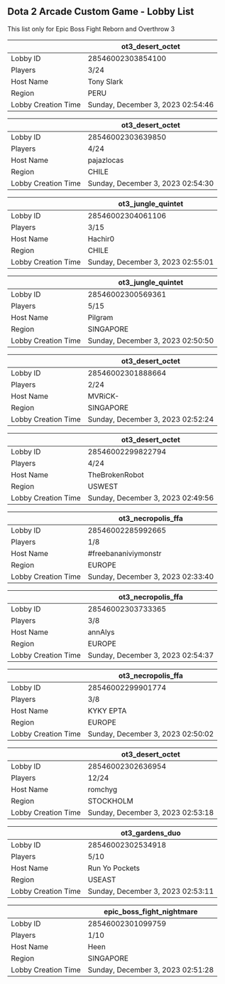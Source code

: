 ## Dota 2 Arcade Custom Game - Lobby List

This list only for Epic Boss Fight Reborn and Overthrow 3

|  | ot3_desert_octet |
| ------ | ------ |
| Lobby ID | 28546002303854100 |
| Players | 3/24 |
| Host Name | Tony Slark |
| Region | PERU |
| Lobby Creation Time | Sunday, December 3, 2023 02:54:46 |


|  | ot3_desert_octet |
| ------ | ------ |
| Lobby ID | 28546002303639850 |
| Players | 4/24 |
| Host Name | pajazlocas |
| Region | CHILE |
| Lobby Creation Time | Sunday, December 3, 2023 02:54:30 |


|  | ot3_jungle_quintet |
| ------ | ------ |
| Lobby ID | 28546002304061106 |
| Players | 3/15 |
| Host Name | Hachir0 |
| Region | CHILE |
| Lobby Creation Time | Sunday, December 3, 2023 02:55:01 |


|  | ot3_jungle_quintet |
| ------ | ------ |
| Lobby ID | 28546002300569361 |
| Players | 5/15 |
| Host Name | Pilɡrəm |
| Region | SINGAPORE |
| Lobby Creation Time | Sunday, December 3, 2023 02:50:50 |


|  | ot3_desert_octet |
| ------ | ------ |
| Lobby ID | 28546002301888664 |
| Players | 2/24 |
| Host Name | MVRiCK- |
| Region | SINGAPORE |
| Lobby Creation Time | Sunday, December 3, 2023 02:52:24 |


|  | ot3_desert_octet |
| ------ | ------ |
| Lobby ID | 28546002299822794 |
| Players | 4/24 |
| Host Name | TheBrokenRobot |
| Region | USWEST |
| Lobby Creation Time | Sunday, December 3, 2023 02:49:56 |


|  | ot3_necropolis_ffa |
| ------ | ------ |
| Lobby ID | 28546002285992665 |
| Players | 1/8 |
| Host Name | #freebananiviymonstr |
| Region | EUROPE |
| Lobby Creation Time | Sunday, December 3, 2023 02:33:40 |


|  | ot3_necropolis_ffa |
| ------ | ------ |
| Lobby ID | 28546002303733365 |
| Players | 3/8 |
| Host Name | annAlys |
| Region | EUROPE |
| Lobby Creation Time | Sunday, December 3, 2023 02:54:37 |


|  | ot3_necropolis_ffa |
| ------ | ------ |
| Lobby ID | 28546002299901774 |
| Players | 3/8 |
| Host Name | KYKY EPTA |
| Region | EUROPE |
| Lobby Creation Time | Sunday, December 3, 2023 02:50:02 |


|  | ot3_desert_octet |
| ------ | ------ |
| Lobby ID | 28546002302636954 |
| Players | 12/24 |
| Host Name | romchyg |
| Region | STOCKHOLM |
| Lobby Creation Time | Sunday, December 3, 2023 02:53:18 |


|  | ot3_gardens_duo |
| ------ | ------ |
| Lobby ID | 28546002302534918 |
| Players | 5/10 |
| Host Name | Run Yo Pockets |
| Region | USEAST |
| Lobby Creation Time | Sunday, December 3, 2023 02:53:11 |


|  | epic_boss_fight_nightmare |
| ------ | ------ |
| Lobby ID | 28546002301099759 |
| Players | 1/10 |
| Host Name | Heen |
| Region | SINGAPORE |
| Lobby Creation Time | Sunday, December 3, 2023 02:51:28 |


